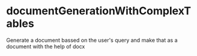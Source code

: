 # documentGenerationWithComplexTables
Generate a document bassed on the user's query and make that as a document with the help of docx
